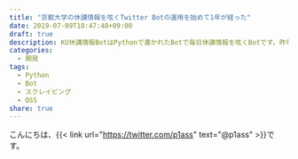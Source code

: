 ```yaml
---
title: "京都大学の休講情報を呟くTwitter Botの運用を始めて1年が経った"
date: 2019-07-09T18:47:48+09:00
draft: true
description: KU休講情報BotはPythonで書かれたBotで毎日休講情報を呟くBotです。昨年の5月から運用を始め、目立った障害もなく動いています。
categories:
  - 開発
tags:
  - Python
  - Bot
  - スクレイピング
  - OSS
share: true
---
```


こんにちは、{{< link url="https://twitter.com/p1ass" text="@p1ass" >}}です。

<!--more-->
